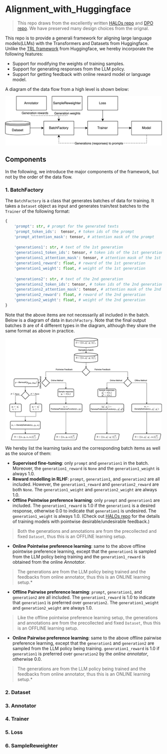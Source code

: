 # Alignment_with_Huggingface

> This repo draws from the excellently written [HALOs repo](https://github.com/ContextualAI/HALOs) and [DPO repo](https://github.com/eric-mitchell/direct-preference-optimization). We have preserved many design choices from the orignal.

This repo is to provide a generali framework for aligning large language models(LLMs) with the Transformers and Datasets from Huggingface.
Unlike the [TRL framework](https://huggingface.co/docs/trl/index) from Huggingface, we hereby incorporate the following features:

- Support for modifying the weights of training samples.
- Support for generating responses from the LLM policy.
- Support for getting feedback with online reward model or language model.

A diagram of the data flow from a high level is shown below:

![Data flow.](https://github.com/Shawn-Guo-CN/Alignment_with_Huggingface/blob/main/docs/figs/sys_data_flow.png)

## Components

In the following, we introduce the major components of the framework, but not by the order of the data flow.

### 1. BatchFactory

The `BatchFactory` is a class that generates batches of data for training. It takes a `Dataset` object as input and generates train/test batches to the `Trainer` of the following format:

```python
{
    'prompt': str, # prompt for the generated texts
    'prompt_token_ids':  tensor, # token ids of the prompt
    'prompt_attention_mask': tensor, # attention mask of the prompt

    'generations1': str, # text of the 1st generation
    'generations1_token_ids': tensor, # token ids of the 1st generation
    'generations1_attention_mask': tensor, # attention mask of the 1st generation
    'generation1_reward': float, # reward of the 1st generation
    'generation1_weight': float, # weight of the 1st generation

    'generations2': str, # text of the 2nd generation
    'generations2_token_ids': tensor, # token ids of the 2nd generation
    'generations2_attention_mask': tensor, # attention mask of the 2nd generation
    'generation2_reward': float, # reward of the 2nd generation
    'generation2_weight': float, # weight of the 2nd generation
}
```

Note that the above items are not necessarily all included in the batch. Below is a diagram of data in `BatchFactory`. Note that the final output batches $\mathbb{B}$ are of 4 different types in the diagram, although they share the same format as above in practice.

![Data flow in BatchFactory.](https://github.com/Shawn-Guo-CN/Alignment_with_Huggingface/blob/main/docs/figs/data_flow.png)

We hereby list the learning tasks and the corresponding batch items as well as the source of them:

- **Supervised fine-tuning**: only `prompt` and `generation1` in the batch. Moreover, the `generation1_reward` is `None` and the `generation1_weight` is always 1.0.
- **Reward modelling in RLHF**: `prompt`, `generation1`, and `generation2` are all included. However, the `generation1_reward` and `generation2_reward` are both `None`. The `generation1_weight` and `generation2_weight` are always 1.0.
- **Offline Pointwise preference learning**: only `prompt` and `generation1` are included. The `generation1_reward` is 1.0 if the `generation1` is a desired response, otherwise 0.0 to indicate that `generation1` is undesired. The `generation1_weight` is always 1.0. (Check out [HALOs repo](https://github.com/ContextualAI/HALOs) for the details of training models with pointwise desirable/undesirable feedback.) 
> Both the generations and annotations are from the precollected and fixed `Dataset`, thus this is an OFFLINE learning setup.
- **Online Pointwise preference learning**: same to the above offline pointwise preference learning, except that the `generation1` is sampled from the LLM policy being training and the `generation1_reward` is obtained from the online *Annotator*. 
> The generations are from the LLM policy being trained and the feedbacks from online annotator, thus this is an ONLINE learning setup.*
- **Offline Pairwise preference learning**: `prompt`, `generation1`, and `generation2` are all included. The `generation1_reward` is 1.0 to indicate that `generation1` is preferred over `generation2`. The `generation1_weight` and `generation2_weight` are always 1.0.
> Like the offline pointwise preference learning setup, the generations and annotations are from the precollected and fixed `Dataset`, thus this is an OFFLINE learning setup.
- **Online Pairwise preference learning**: same to the above offline pairwise preference learning, except that the `generation1` and `generation2` are sampled from the LLM policy being training. `generation1_reward` is 1.0 if `generation1` is preferred over `generation2` by the *online annotator*, otherwise 0.0.
> The generations are from the LLM policy being trained and the feedbacks from online annotator, thus this is an ONLINE learning setup.*

### 2. Dataset



### 3. Annotator

### 4. Trainer

### 5. Loss

### 6. SampleReweighter

